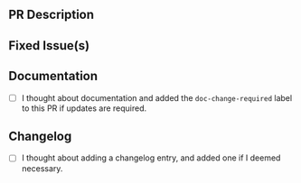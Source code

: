 <!-- Thanks for sending a pull request! Please check out our contribution guidelines: -->
<!-- https://github.com/ConsenSys/web3signer/blob/master/CONTRIBUTING.md -->

## PR Description

## Fixed Issue(s)
<!-- Please link to fixed issue(s) here using format: fixes #<issue number> -->
<!-- Example: "fixes #2" -->

## Documentation

- [ ] I thought about documentation and added the `doc-change-required` label to this PR if updates are required.

## Changelog

- [ ] I thought about adding a changelog entry, and added one if I deemed necessary.

